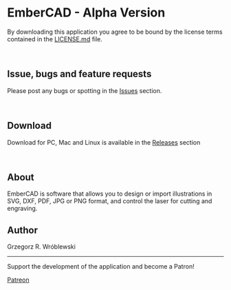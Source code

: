 # EmberCAD - Alpha Version

By downloading this application you agree to be bound by the license terms contained in the [LICENSE.md](https://github.com/EmberCAD/EmerCAD-Beta/blob/main/LICENSE.md) file.

</br>

## Issue, bugs and feature requests

Please post any bugs or spotting in the [Issues](https://github.com/EmberCAD/EmerCAD-Beta/issues) section.

</br>

## Download

Download for PC, Mac and Linux is available in the [Releases](https://github.com/EmberCAD/EmberCAD-Beta/releases) section

</br>

## About

EmberCAD is software that allows you to design or import illustrations in SVG, DXF, PDF, JPG or PNG format, and control the laser for cutting and engraving.
</br>

## Author

Grzegorz R. Wróblewski
</br>

---

Support the development of the application and become a Patron!


[Patreon](https://www.patreon.com/EmberCAD)
